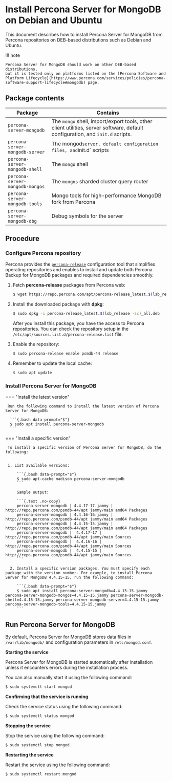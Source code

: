 # Install Percona Server for MongoDB on Debian and Ubuntu

This document describes how to install Percona Server for MongoDB from Percona repositories on DEB-based distributions such as Debian and Ubuntu.

!!! note

    Percona Server for MongoDB should work on other DEB-based distributions,
    but it is tested only on platforms listed on the [Percona Software and Platform Lifecycle](https://www.percona.com/services/policies/percona-software-support-lifecycle#mongodb) page.

## Package contents

| Package                 | Contains                                 |
| ----------------------- | -----------------------------------------|
| `percona-server-mongodb`| The `mongo` shell, import/export tools, other client utilities, server software, default configuration, and `init.d` scripts. |
| `percona-server-mongodb-server`| The mongod` server, default configuration files, and `init.d` scripts|
| `percona-server-mongodb-shell` | The `mongo` shell |
| `percona-server-mongodb-mongos`| The `mongos` sharded cluster query router |
| `percona-server-mongodb-tools` | Mongo tools for high-performance MongoDB fork from Percona|
| `percona-server-mongodb-dbg`   | Debug symbols for the server|

## Procedure

### Configure Percona repository

Percona provides the [`percona-release`](https://www.percona.com/doc/percona-repo-config/index.html) configuration tool that simplifies operating repositories and enables to install and update both Percona Backup for MongoDB packages and required dependencies smoothly.

1. Fetch **percona-release** packages from Percona web:
    
    ```{.bash data-prompt="$"}
    $ wget https://repo.percona.com/apt/percona-release_latest.$(lsb_release -sc)_all.deb
    ```

2. Install the downloaded package with **dpkg**:

    ```{.bash data-prompt="$"}
    $ sudo dpkg -i percona-release_latest.$(lsb_release -sc)_all.deb
    ```

    After you install this package, you have the access to Percona repositories. You
    can check the repository setup in the `/etc/apt/sources.list.d/percona-release.list` file.


3. Enable the repository:

    ```{.bash data-prompt="$"}
    $ sudo percona-release enable psmdb-44 release
    ```

4. Remember to update the local cache:

    ```{.bash data-prompt="$"}
    $ sudo apt update
    ```

### Install Percona Server for MongoDB

=== "Install the latest version"

     Run the following command to install the latest version of Percona Server for MongoDB:

      ```{.bash data-prompt="$"}
      $ sudo apt install percona-server-mongodb
      ```

=== "Install a specific version"

     To install a specific version of Percona Server for MongoDB, do the following:


     1. List available versions:

         ```{.bash data-prompt="$"}
         $ sudo apt-cache madison percona-server-mongodb
         ```

         Sample output:

         ```{.text .no-copy}
         percona-server-mongodb | 4.4.17-17.jammy | http://repo.percona.com/psmdb-44/apt jammy/main amd64 Packages
         percona-server-mongodb | 4.4.16-16.jammy | http://repo.percona.com/psmdb-44/apt jammy/main amd64 Packages
         percona-server-mongodb | 4.4.15-15.jammy | http://repo.percona.com/psmdb-44/apt jammy/main amd64 Packages
         percona-server-mongodb |  4.4.17-17 | http://repo.percona.com/psmdb-44/apt jammy/main Sources
         percona-server-mongodb |  4.4.16-16 | http://repo.percona.com/psmdb-44/apt jammy/main Sources
         percona-server-mongodb |  4.4.15-15 | http://repo.percona.com/psmdb-44/apt jammy/main Sources
         ```

      2. Install a specific version packages. You must specify each package with the version number. For example, to install Percona Server for MongoDB 4.4.15-15, run the following command:

         ```{.bash data-prompt="$"}
         $ sudo apt install percona-server-mongodb=4.4.15-15.jammy percona-server-mongodb-mongos=4.4.15-15.jammy percona-server-mongodb-shell=4.4.15-15.jammy percona-server-mongodb-server=4.4.15-15.jammy percona-server-mongodb-tools=4.4.15-15.jammy
         ```

## Run Percona Server for MongoDB

By default, Percona Server for MongoDB stores data files in `/var/lib/mongodb/`
and configuration parameters in `/etc/mongod.conf`.

**Starting the service**

Percona Server for MongoDB is started automatically after installation unless it encounters errors during the installation process.

You can also manually start it using the following command:

```{.bash data-prompt="$"}
$ sudo systemctl start mongod
```

**Confirming that the service is running**

Check the service status using the following command:

```{.bash data-prompt="$"}
$ sudo systemctl status mongod
```

**Stopping the service**

Stop the service using the following command:

```{.bash data-prompt="$"}
$ sudo systemctl stop mongod
```

**Restarting the service**

Restart the service using the following command:

```{.bash data-prompt="$"}
$ sudo systemctl restart mongod
```


